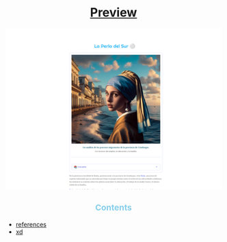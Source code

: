 # <div align=center> <h style= "color:SkyBlue;">[**Preview**](app)</h></div>
![uff](img/header.png)
### <div align=center> <h3 style= "color:SkyBlue;">**Contents**</h3> 
- [references](form)
- [xd](data)
